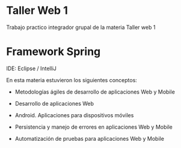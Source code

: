 # Taller Web 1
Trabajo practico integrador grupal de la materia Taller web 1

# Framework Spring

IDE: Eclipse / IntelliJ

En esta materia estuvieron los siguientes conceptos:

- Metodologías ágiles de desarrollo de aplicaciones Web y Mobile

- Desarrollo de aplicaciones Web 

- Android. Aplicaciones para dispositivos móviles

- Persistencia y manejo de errores en aplicaciones Web y Mobile

-  Automatización de pruebas para aplicaciones Web y Mobile


